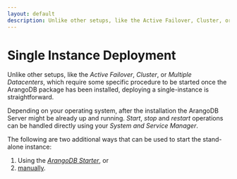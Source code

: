 ```yaml
---
layout: default
description: Unlike other setups, like the Active Failover, Cluster, or Multiple Datacenters,which require some specific procedure to be started once the ArangoDB package hasbeen installed, deploying a single-instance is straightforward
---
```

Single Instance Deployment
==========================

Unlike other setups, like the _Active Failover_, _Cluster_, or _Multiple Datacenters_,
which require some specific procedure to be started once the ArangoDB package has
been installed, deploying a single-instance is straightforward.

Depending on your operating system, after the installation the ArangoDB Server
might be already up and running. _Start_, _stop_ and _restart_ operations can be
handled directly using your _System and Service Manager_.

The following are two additional ways that can be used to start the stand-alone
instance:

1. Using the [_ArangoDB Starter_](deployment-singleinstance-usingthestarter.html), or 
2. [manually](deployment-singleinstance-manualstart.html).
